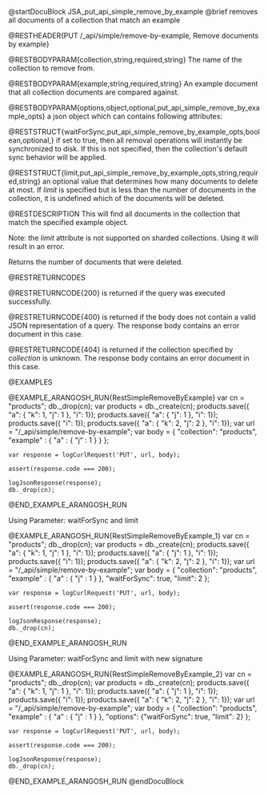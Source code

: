 
@startDocuBlock JSA_put_api_simple_remove_by_example
@brief removes all documents of a collection that match an example

@RESTHEADER{PUT /_api/simple/remove-by-example, Remove documents by example}

@RESTBODYPARAM{collection,string,required,string}
The name of the collection to remove from.

@RESTBODYPARAM{example,string,required,string}
An example document that all collection documents are compared against.

@RESTBODYPARAM{options,object,optional,put_api_simple_remove_by_example_opts}
a json object which can contains following attributes:

@RESTSTRUCT{waitForSync,put_api_simple_remove_by_example_opts,boolean,optional,}
if set to true, then all removal operations will
instantly be synchronized to disk. If this is not specified, then the
collection's default sync behavior will be applied.

@RESTSTRUCT{limit,put_api_simple_remove_by_example_opts,string,required,string}
an optional value that determines how many documents to
delete at most. If *limit* is specified but is less than the number
of documents in the collection, it is undefined which of the documents
will be deleted.

@RESTDESCRIPTION
This will find all documents in the collection that match the specified
example object.

Note: the *limit* attribute is not supported on sharded collections.
Using it will result in an error.

Returns the number of documents that were deleted.

@RESTRETURNCODES

@RESTRETURNCODE{200}
is returned if the query was executed successfully.

@RESTRETURNCODE{400}
is returned if the body does not contain a valid JSON representation of a
query. The response body contains an error document in this case.

@RESTRETURNCODE{404}
is returned if the collection specified by *collection* is unknown.  The
response body contains an error document in this case.

@EXAMPLES

@EXAMPLE_ARANGOSH_RUN{RestSimpleRemoveByExample}
    var cn = "products";
    db._drop(cn);
    var products = db._create(cn);
    products.save({ "a": { "k": 1, "j": 1 }, "i": 1});
    products.save({ "a": { "j": 1 }, "i": 1});
    products.save({ "i": 1});
    products.save({ "a": { "k": 2, "j": 2 }, "i": 1});
    var url = "/_api/simple/remove-by-example";
    var body = { "collection": "products", "example" : { "a" : { "j" : 1 } } };

    var response = logCurlRequest('PUT', url, body);

    assert(response.code === 200);

    logJsonResponse(response);
    db._drop(cn);
@END_EXAMPLE_ARANGOSH_RUN

Using Parameter: waitForSync and limit

@EXAMPLE_ARANGOSH_RUN{RestSimpleRemoveByExample_1}
    var cn = "products";
    db._drop(cn);
    var products = db._create(cn);
    products.save({ "a": { "k": 1, "j": 1 }, "i": 1});
    products.save({ "a": { "j": 1 }, "i": 1});
    products.save({ "i": 1});
    products.save({ "a": { "k": 2, "j": 2 }, "i": 1});
    var url = "/_api/simple/remove-by-example";
    var body = { "collection": "products", "example" : { "a" : { "j" : 1 } },
                "waitForSync": true, "limit": 2 };

    var response = logCurlRequest('PUT', url, body);

    assert(response.code === 200);

    logJsonResponse(response);
    db._drop(cn);
@END_EXAMPLE_ARANGOSH_RUN

Using Parameter: waitForSync and limit with new signature

@EXAMPLE_ARANGOSH_RUN{RestSimpleRemoveByExample_2}
    var cn = "products";
    db._drop(cn);
    var products = db._create(cn);
    products.save({ "a": { "k": 1, "j": 1 }, "i": 1});
    products.save({ "a": { "j": 1 }, "i": 1});
    products.save({ "i": 1});
    products.save({ "a": { "k": 2, "j": 2 }, "i": 1});
    var url = "/_api/simple/remove-by-example";
    var body = {
               "collection": "products",
               "example" : { "a" : { "j" : 1 } },
               "options": {"waitForSync": true, "limit": 2}
               };

    var response = logCurlRequest('PUT', url, body);

    assert(response.code === 200);

    logJsonResponse(response);
    db._drop(cn);
@END_EXAMPLE_ARANGOSH_RUN
@endDocuBlock

